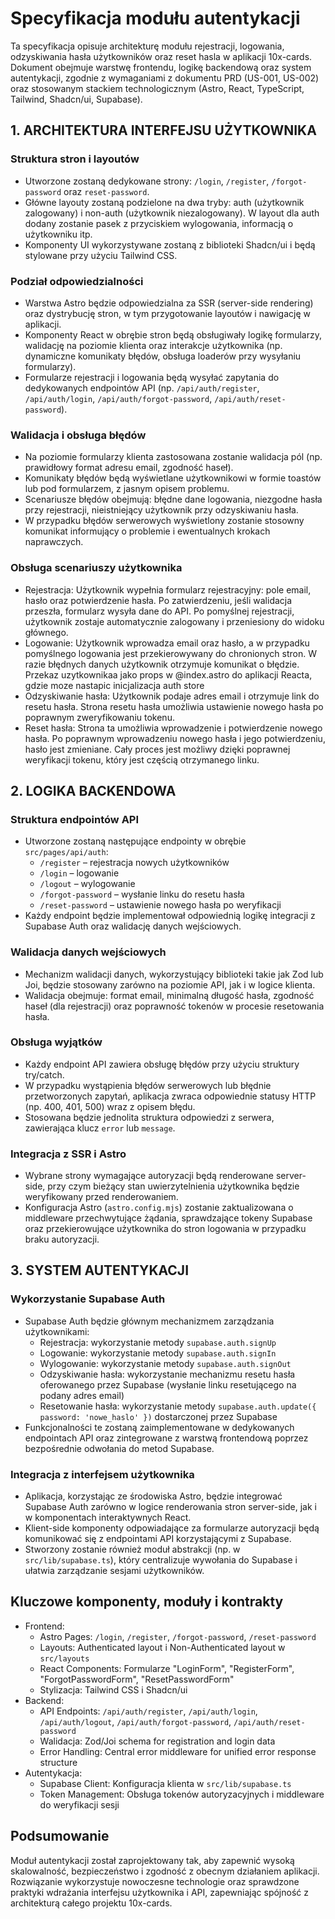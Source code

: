 # Specyfikacja modułu autentykacji

Ta specyfikacja opisuje architekturę modułu rejestracji, logowania, odzyskiwania hasła użytkowników oraz reset hasla w aplikacji 10x-cards. Dokument obejmuje warstwę frontendu, logikę backendową oraz system autentykacji, zgodnie z wymaganiami z dokumentu PRD (US-001, US-002) oraz stosowanym stackiem technologicznym (Astro, React, TypeScript, Tailwind, Shadcn/ui, Supabase).

## 1. ARCHITEKTURA INTERFEJSU UŻYTKOWNIKA

### Struktura stron i layoutów
- Utworzone zostaną dedykowane strony: `/login`, `/register`, `/forgot-password` oraz `reset-password`.
- Główne layouty zostaną podzielone na dwa tryby: auth (użytkownik zalogowany) i non-auth (użytkownik niezalogowany). W layout dla auth dodany zostanie pasek z przyciskiem wylogowania, informacją o użytkowniku itp.
- Komponenty UI wykorzystywane zostaną z biblioteki Shadcn/ui i będą stylowane przy użyciu Tailwind CSS.

### Podział odpowiedzialności
- Warstwa Astro będzie odpowiedzialna za SSR (server-side rendering) oraz dystrybucję stron, w tym przygotowanie layoutów i nawigację w aplikacji.
- Komponenty React w obrębie stron będą obsługiwały logikę formularzy, walidację na poziomie klienta oraz interakcje użytkownika (np. dynamiczne komunikaty błędów, obsługa loaderów przy wysyłaniu formularzy).
- Formularze rejestracji i logowania będą wysyłać zapytania do dedykowanych endpointów API (np. `/api/auth/register`, `/api/auth/login`, `/api/auth/forgot-password`, `/api/auth/reset-password`).

### Walidacja i obsługa błędów
- Na poziomie formularzy klienta zastosowana zostanie walidacja pól (np. prawidłowy format adresu email, zgodność haseł).
- Komunikaty błędów będą wyświetlane użytkownikowi w formie toastów lub pod formularzem, z jasnym opisem problemu.
- Scenariusze błędów obejmują: błędne dane logowania, niezgodne hasła przy rejestracji, nieistniejący użytkownik przy odzyskiwaniu hasła.
- W przypadku błędów serwerowych wyświetlony zostanie stosowny komunikat informujący o problemie i ewentualnych krokach naprawczych.

### Obsługa scenariuszy użytkownika
- Rejestracja: Użytkownik wypełnia formularz rejestracyjny: pole email, hasło oraz potwierdzenie hasła. Po zatwierdzeniu, jeśli walidacja przeszła, formularz wysyła dane do API. Po pomyślnej rejestracji, użytkownik zostaje automatycznie zalogowany i przeniesiony do widoku głównego.
- Logowanie: Użytkownik wprowadza email oraz hasło, a w przypadku pomyślnego logowania jest przekierowywany do chronionych stron. W razie błędnych danych użytkownik otrzymuje komunikat o błędzie. Przekaz uzytkownikaa jako props w @index.astro do aplikacji Reacta, gdzie moze nastapic inicjalizacja auth store
- Odzyskiwanie hasła: Użytkownik podaje adres email i otrzymuje link do resetu hasła. Strona resetu hasła umożliwia ustawienie nowego hasła po poprawnym zweryfikowaniu tokenu.
- Reset hasła: Strona ta umożliwia wprowadzenie i potwierdzenie nowego hasła. Po poprawnym wprowadzeniu nowego hasła i jego potwierdzeniu, hasło jest zmieniane. Cały proces jest możliwy dzięki poprawnej weryfikacji tokenu, który jest częścią otrzymanego linku.

## 2. LOGIKA BACKENDOWA

### Struktura endpointów API
- Utworzone zostaną następujące endpointy w obrębie `src/pages/api/auth`:
  - `/register` – rejestracja nowych użytkowników
  - `/login` – logowanie
  - `/logout` – wylogowanie
  - `/forgot-password` – wysłanie linku do resetu hasła
  - `/reset-password` – ustawienie nowego hasła po weryfikacji
- Każdy endpoint będzie implementował odpowiednią logikę integracji z Supabase Auth oraz walidację danych wejściowych.

### Walidacja danych wejściowych
- Mechanizm walidacji danych, wykorzystujący biblioteki takie jak Zod lub Joi, będzie stosowany zarówno na poziomie API, jak i w logice klienta.
- Walidacja obejmuje: format email, minimalną długość hasła, zgodność haseł (dla rejestracji) oraz poprawność tokenów w procesie resetowania hasła.

### Obsługa wyjątków
- Każdy endpoint API zawiera obsługę błędów przy użyciu struktury try/catch.
- W przypadku wystąpienia błędów serwerowych lub błędnie przetworzonych zapytań, aplikacja zwraca odpowiednie statusy HTTP (np. 400, 401, 500) wraz z opisem błędu.
- Stosowana będzie jednolita struktura odpowiedzi z serwera, zawierająca klucz `error` lub `message`.

### Integracja z SSR i Astro
- Wybrane strony wymagające autoryzacji będą renderowane server-side, przy czym bieżący stan uwierzytelnienia użytkownika będzie weryfikowany przed renderowaniem.
- Konfiguracja Astro (`astro.config.mjs`) zostanie zaktualizowana o middleware przechwytujące żądania, sprawdzające tokeny Supabase oraz przekierowujące użytkownika do stron logowania w przypadku braku autoryzacji.

## 3. SYSTEM AUTENTYKACJI

### Wykorzystanie Supabase Auth
- Supabase Auth będzie głównym mechanizmem zarządzania użytkownikami:
  - Rejestracja: wykorzystanie metody `supabase.auth.signUp`
  - Logowanie: wykorzystanie metody `supabase.auth.signIn`
  - Wylogowanie: wykorzystanie metody `supabase.auth.signOut`
  - Odzyskiwanie hasła: wykorzystanie mechanizmu resetu hasła oferowanego przez Supabase (wysłanie linku resetującego na podany adres email)
  - Resetowanie hasła: wykorzystanie metody `supabase.auth.update({ password: 'nowe_haslo' })` dostarczonej przez Supabase
- Funkcjonalności te zostaną zaimplementowane w dedykowanych endpointach API oraz zintegrowane z warstwą frontendową poprzez bezpośrednie odwołania do metod Supabase.

### Integracja z interfejsem użytkownika
- Aplikacja, korzystając ze środowiska Astro, będzie integrować Supabase Auth zarówno w logice renderowania stron server-side, jak i w komponentach interaktywnych React.
- Klient-side komponenty odpowiadające za formularze autoryzacji będą komunikować się z endpointami API korzystającymi z Supabase.
- Stworzony zostanie również moduł abstrakcji (np. w `src/lib/supabase.ts`), który centralizuje wywołania do Supabase i ułatwia zarządzanie sesjami użytkowników.

## Kluczowe komponenty, moduły i kontrakty
- Frontend:
  - Astro Pages: `/login`, `/register`, `/forgot-password`, `/reset-password`
  - Layouts: Authenticated layout i Non-Authenticated layout w `src/layouts`
  - React Components: Formularze "LoginForm", "RegisterForm", "ForgotPasswordForm", "ResetPasswordForm"
  - Stylizacja: Tailwind CSS i Shadcn/ui
- Backend:
  - API Endpoints: `/api/auth/register`, `/api/auth/login`, `/api/auth/logout`, `/api/auth/forgot-password`, `/api/auth/reset-password`
  - Walidacja: Zod/Joi schema for registration and login data
  - Error Handling: Central error middleware for unified error response structure
- Autentykacja:
  - Supabase Client: Konfiguracja klienta w `src/lib/supabase.ts`
  - Token Management: Obsługa tokenów autoryzacyjnych i middleware do weryfikacji sesji

## Podsumowanie

Moduł autentykacji został zaprojektowany tak, aby zapewnić wysoką skalowalność, bezpieczeństwo i zgodność z obecnym działaniem aplikacji. Rozwiązanie wykorzystuje nowoczesne technologie oraz sprawdzone praktyki wdrażania interfejsu użytkownika i API, zapewniając spójność z architekturą całego projektu 10x-cards. 